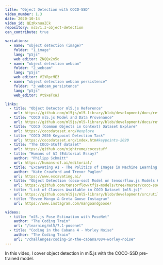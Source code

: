 ```yaml
---
title: "Object Detection with COCO-SSD"
video_number: 1.3
date: 2020-10-14
video_id: QEzRxnuaZCk
repository: ml5/1.3-object-detection
can_contribute: true

variations:
  - name: "object detection (image)"
    folder: "1_image"
    lang: "p5js"
    web_editor: ZNQQx2n5o
  - name: "object detection webcam"
    folder: "2_webcam"
    lang: "p5js"
    web_editor: VIYRpcME3
  - name: "object detection webcam persistence"
    folder: "3_webcam_persistence"
    lang: "p5js"
    web_editor: Vt9xeTxWJ

links:
  - title: "Object Detector ml5.js Reference"
    url: https://github.com/ml5js/ml5-library/blob/development/docs/reference/object-detector.md
  - title: "COCO ml5.js Model and Data Provenance"
    url: https://github.com/ml5js/ml5-library/blob/development/docs/reference/object-detector.md#model-and-data-provenance
  - title: "COCO (Common Objects in Context) Dataset Explore"
    url: https://cocodataset.org/#explore
  - title: "COCO 2020 Keypoint Detection Task"
    url: https://cocodataset.org/index.htm#keypoints-2020
  - title: "The COCO-Stuff dataset"
    url: https://github.com/nightrome/cocostuff
  - title: "Humans of AI (Editorial Essay)"
    author: "Philipp Schmitt"
    url: https://humans-of.ai/editorial/
  - title: "Excavating AI - The Politics of Images in Machine Learning Training Sets"
    author: "Kate Crawford and Trevor Paglen"
    url: https://www.excavating.ai/
  - title: "Object Detection (coco-ssd) Model on tensorflow.js Models GitHub Repository"
    url: https://github.com/tensorflow/tfjs-models/tree/master/coco-ssd
  - title: "List of Classes Available in COCO Dataset (ml5.js)"
    url: https://github.com/ml5js/ml5-library/blob/development/src/utils/COCO_CLASSES.js
  - title: "Eevee Mango & Greta Goose Instagram"
    url: https://www.instagram.com/mangoandgoose/

videos:
  - title: "ml5.js Pose Estimation with PoseNet"
    author: "The Coding Train"
    url: "/learning/ml5/7.1-posenet"
  - title: "Coding in the Cabana 4 - Worley Noise"
    author: "The Coding Train"
    url: "/challenges/coding-in-the-cabana/004-worley-noise"
---
```


In this video, I cover object detection in ml5.js with the COCO-SSD pre-trained model.
